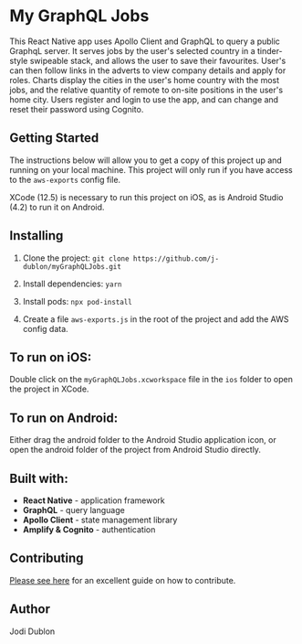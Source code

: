 # My GraphQL Jobs

This React Native app uses Apollo Client and GraphQL to query a public GraphqL server. It serves jobs by the user's selected country in a tinder-style swipeable stack, and allows the user to save their favourites. User's can then follow links in the adverts to view company details and apply for roles. Charts display the cities in the user's home country with the most jobs, and the relative quantity of remote to on-site positions in the user's home city. Users register and login to use the app, and can change and reset their password using Cognito.

## Getting Started

The instructions below will allow you to get a copy of this project up and running on your local machine. This project will only run if you have access to the `aws-exports` config file.

XCode (12.5) is necessary to run this project on iOS, as is Android Studio (4.2) to run it on Android.

## Installing

1. Clone the project: `git clone https://github.com/j-dublon/myGraphQLJobs.git`

2. Install dependencies: `yarn`

3. Install pods: `npx pod-install`

4. Create a file `aws-exports.js` in the root of the project and add the AWS config data.

## To run on iOS:

Double click on the `myGraphQLJobs.xcworkspace` file in the `ios` folder to open the project in XCode.

## To run on Android:

Either drag the android folder to the Android Studio application icon, or open the android folder of the project from Android Studio directly.

## Built with:

- **React Native** - application framework
- **GraphQL** - query language
- **Apollo Client** - state management library
- **Amplify & Cognito** - authentication

## Contributing

[Please see here](https://gist.github.com/PurpleBooth/b24679402957c63ec426) for an excellent guide on how to contribute.

## Author

Jodi Dublon
